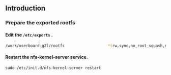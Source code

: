 ## Introduction

### Prepare the exported rootfs

#### Edit the `/etc/exports` . 

```bash
/work/userboard-g2l/rootfs                   *(rw,sync,no_root_squash,no_subtree_check)
```

#### Restart the nfs-kernel-server service. 

```
sudo /etc/init.d/nfs-kernel-server restart
```
